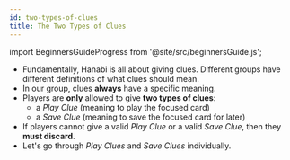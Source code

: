 ```yaml
---
id: two-types-of-clues
title: The Two Types of Clues
---
```


import BeginnersGuideProgress from '@site/src/beginnersGuide.js';

<BeginnersGuideProgress id="two-types-of-clues" />

- Fundamentally, Hanabi is all about giving clues. Different groups have different definitions of what clues should mean.
- In our group, clues **always** have a specific meaning.
- Players are **only** allowed to give **two types of clues**:
  - a _Play Clue_ (meaning to play the focused card)
  - a _Save Clue_ (meaning to save the focused card for later)
- If players cannot give a valid _Play Clue_ or a valid _Save Clue_, then they **must discard**.
- Let's go through _Play Clues_ and _Save Clues_ individually.
